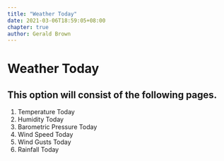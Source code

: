 ```yaml
---
title: "Weather Today"
date: 2021-03-06T18:59:05+08:00
chapter: true
author: Gerald Brown
---
```


# Weather Today

## This option will consist of the following pages.

1. Temperature Today
2. Humidity Today
3. Barometric Pressure Today
4. Wind Speed Today
5. Wind Gusts Today
6. Rainfall Today


